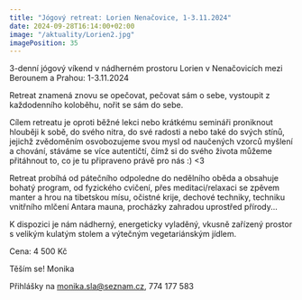 ```yaml
---
title: "Jógový retreat: Lorien Nenačovice, 1-3.11.2024"
date: 2024-09-28T16:14:00+02:00
image: "/aktuality/Lorien2.jpg"
imagePosition: 35
---
```


3-denní jógový víkend v nádherném prostoru Lorien v Nenačovicích mezi Berounem a Prahou: 1-3.11.2024

Retreat znamená znovu se opečovat, pečovat sám o sebe, vystoupit z každodenního koloběhu, nořit se sám do sebe.

Cílem retreatu je oproti běžné lekci nebo krátkému semináři proniknout hlouběji k sobě, do svého nitra, do své radosti a nebo také do svých stínů, jejichž zvědoměním osvobozujeme svou mysl od naučených vzorců myšlení a chování, stáváme se více autentičtí, čímž si do svého života můžeme přitáhnout to, co je tu připraveno právě pro nás :) <3

Retreat probíhá od pátečního odpoledne do nedělního oběda a obsahuje bohatý program, od fyzického cvičení, přes meditaci/relaxaci se zpěvem manter a hrou na tibetskou mísu, očistné krije, dechové techniky, techniku vnitřního mlčení Antara mauna, procházky zahradou uprostřed přírody...

K dispozici je nám nádherný, energeticky vyladěný, vkusně zařízený prostor s velikým kulatým stolem a výtečným vegetariánským jídlem.

<!--more-->

Cena: 4 500 Kč

Těším se!
Monika

Přihlášky na monika.sla@seznam.cz, 774 177 583
